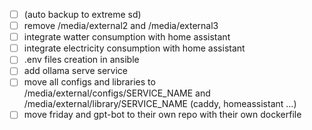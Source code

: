 - [ ] (auto backup to extreme sd)
- [ ] remove /media/external2 and /media/external3
- [ ] integrate watter consumption with home assistant
- [ ] integrate electricity consumption with home assistant
- [ ] .env files creation in ansible
- [ ] add ollama serve service
- [ ] move all configs and libraries to /media/external/configs/SERVICE_NAME and /media/external/library/SERVICE_NAME (caddy, homeassistant ...)
- [ ] move friday and gpt-bot to their own repo with their own dockerfile
